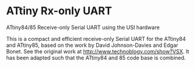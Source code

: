 # ATtiny Rx-only UART
ATtiny84/85 Receive-only Serial UART using the USI hardware

This is a compact and efficient receive-only Serial UART for the ATtiny84 and ATtiny85,
based on the work by David Johnson-Davies and Edgar Bonet. See the original work at 
http://www.technoblogy.com/show?VSX. It has been adapted such that the ATtiny84 and 85
code base is combined.
